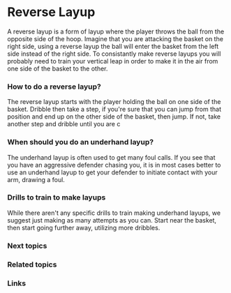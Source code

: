 
# Reverse Layup

A reverse layup is a form of layup where the player throws the ball from the opposite side of the hoop. Imagine that you are attacking the basket on the right side, using a reverse layup the ball will enter the basket from the left side instead of the right side. To consistantly make reverse layups you will probably need to train your vertical leap in order to make it in the air from one side of the basket to the other.

### How to do a reverse layup?

The reverse layup starts with the player holding the ball on one side of the basket. Dribble then take a step, if you're sure that you can jump from that position and end up on the other side of the basket, then jump. If not, take another step and dribble until you are c


### When should you do an underhand layup?

The underhand layup is often used to get many foul calls. If you see that you have an aggressive defender chasing you, it is in most cases better to use an underhand layup to get your defender to initiate contact with your arm, drawing a foul.

### Drills to train to make layups

While there aren't any specific drills to train making underhand layups, we suggest just making as many attempts as you can. Start near the basket, then start going further away, utilizing more dribbles.

### Next topics



### Related topics

### Links

<!--stackedit_data:
eyJoaXN0b3J5IjpbNDM3MjE2MDYzXX0=
-->
